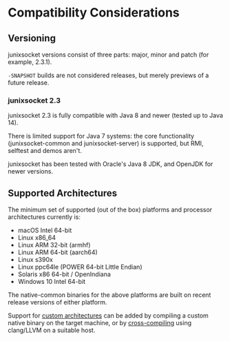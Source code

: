 # Compatibility Considerations

## Versioning

junixsocket versions consist of three parts: major, minor and patch (for example, 2.3.1).

`-SNAPSHOT` builds are not considered releases, but merely previews of a future release.

### junixsocket 2.3

junixsocket 2.3 is fully compatible with Java 8 and newer (tested up to Java 14).

There is limited support for Java 7 systems: the core functionality (junixsocket-common and
junixsocket-server) is supported, but RMI, selftest and demos aren't.

junixsocket has been tested with Oracle's Java 8 JDK, and OpenJDK for newer versions.

## Supported Architectures

The minimum set of supported (out of the box) platforms and processor architectures currently is:

* macOS Intel 64-bit
* Linux x86_64
* Linux ARM 32-bit (armhf)
* Linux ARM 64-bit (aarch64)
* Linux s390x
* Linux ppc64le (POWER 64-bit Little Endian)
* Solaris x86 64-bit / OpenIndiana
* Windows 10 Intel 64-bit 

The native-common binaries for the above platforms are built on recent release versions of
either platform.  

Support for [custom architectures](customarch.html) can be added by compiling a custom native binary
on the target machine, or by [cross-compiling](crosscomp.html) using clang/LLVM on a suitable host.
